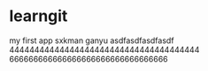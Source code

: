 # learngit
my first app
sxkman
ganyu
asdfasdfasdfasdf
44444444444444444444444444444444444444
666666666666666666666666666666666

